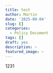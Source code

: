 ```yaml
---
title: test
author: Martin
date: '2025-09-04'
slug: []
categories:
  - Policy Document
tags: []
draft: yes
description: ~
featured_image: ~
---
```


1231
